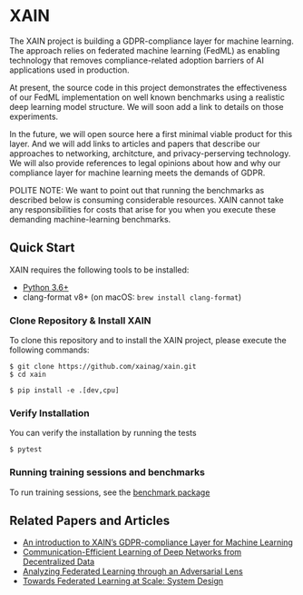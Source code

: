 # XAIN

The XAIN project is building a GDPR-compliance layer for machine learning. The approach relies on federated machine learning (FedML) as enabling technology that removes compliance-related adoption barriers of AI applications used in production.

At present, the source code in this project demonstrates the effectiveness of our FedML implementation on well known benchmarks using a realistic deep learning model structure. We will soon add a link to details on those experiments.

In the future, we will open source here a first minimal viable product for this layer. And we will add links to articles and papers that describe our approaches to networking, architcture, and privacy-perserving technology. We will also provide references to legal opinions about how and why our compliance layer for machine learning meets the demands of GDPR.

POLITE NOTE: We want to point out that running the benchmarks as described below is consuming considerable resources. XAIN cannot take any responsibilities for costs that arise for you when you execute these demanding machine-learning benchmarks.

## Quick Start

XAIN requires the following tools to be installed:

- [Python 3.6+](https://python.org/)
- clang-format v8+ (on macOS: `brew install clang-format`)

### Clone Repository & Install XAIN

To clone this repository and to install the XAIN project, please execute the following commands:

```shell
$ git clone https://github.com/xainag/xain.git
$ cd xain

$ pip install -e .[dev,cpu]
```

### Verify Installation

You can verify the installation by running the tests

```shell
$ pytest
```

### Running training sessions and benchmarks

To run training sessions, see the [benchmark package](https://github.com/xainag/xain/tree/master/xain/benchmark)

## Related Papers and Articles

- [An introduction to XAIN’s GDPR-compliance Layer for Machine Learning](https://medium.com/xain/an-introduction-to-xains-gdpr-compliance-layer-for-machine-learning-f7c321b31b06)
- [Communication-Efficient Learning of Deep Networks from Decentralized Data](https://arxiv.org/abs/1602.05629)
- [Analyzing Federated Learning through an Adversarial Lens](https://arxiv.org/abs/1811.12470)
- [Towards Federated Learning at Scale: System Design](https://arxiv.org/abs/1902.01046)
